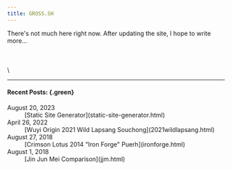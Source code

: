 ```yaml
---
title: GROSS.SH
---
```


There's not much here right now. After updating the site, I hope to write more...
\
\
\
\
\


---

#### Recent Posts: {.green}
<dl>
   <dt>August 20, 2023</dt>
   <dd>[Static Site Generator](static-site-generator.html)</dd>

   <dt>April 26, 2022</dt>
   <dd>[Wuyi Origin 2021 Wild Lapsang Souchong](2021wildlapsang.html)</dd>

   <dt>August 27, 2018</dt>
   <dd>[Crimson Lotus 2014 "Iron Forge" Puerh](ironforge.html)</dd>

   <dt>August 1, 2018</dt>
   <dd>[Jin Jun Mei Comparison](jjm.html)</dd>
</dl>

